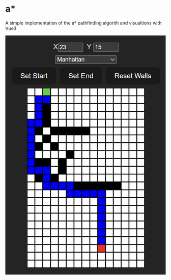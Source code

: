 # a*

A simple implementation of the a* pathfinding algorith and visualtions with Vue3

[![a*](/astar.png)](https://vincentdouchin.github.io/aStar/)